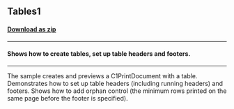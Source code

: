 ## Tables1
#### [Download as zip](https://grapecity.github.io/DownGit/#/home?url=https://github.com/GrapeCity/ComponentOne-WinForms-Samples/tree/master/Next\PrintDocument\CS\Tables1)
____
#### Shows how to create tables, set up table headers and footers.
____
The sample creates and previews a C1PrintDocument with a table.
Demonstrates how to set up table headers (including running headers) and footers.
Shows how to add orphan control (the minimum rows printed on the same page before the footer is specified).
